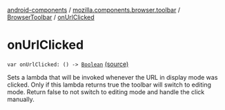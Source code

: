 [android-components](../../index.md) / [mozilla.components.browser.toolbar](../index.md) / [BrowserToolbar](index.md) / [onUrlClicked](./on-url-clicked.md)

# onUrlClicked

`var onUrlClicked: () -> `[`Boolean`](https://kotlinlang.org/api/latest/jvm/stdlib/kotlin/-boolean/index.html) [(source)](https://github.com/mozilla-mobile/android-components/blob/master/components/browser/toolbar/src/main/java/mozilla/components/browser/toolbar/BrowserToolbar.kt#L153)

Sets a lambda that will be invoked whenever the URL in display mode was clicked. Only if this
lambda returns true the toolbar will switch to editing mode. Return
false to not switch to editing mode and handle the click manually.

